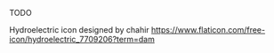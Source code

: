 TODO

Hydroelectric icon designed by chahir https://www.flaticon.com/free-icon/hydroelectric_7709206?term=dam